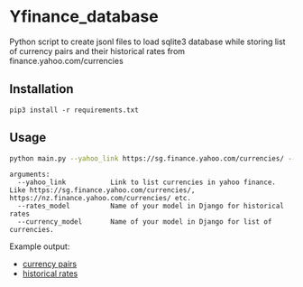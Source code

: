 # Yfinance_database
Python script to create jsonl files to load sqlite3 database while storing list of currency pairs and their historical rates from finance.yahoo.com/currencies 

## Installation
```
pip3 install -r requirements.txt
```
## Usage
```bash
python main.py --yahoo_link https://sg.finance.yahoo.com/currencies/ --rates_model ExchangeRate --currency_model Currency
```
```
arguments:
  --yahoo_link           Link to list currencies in yahoo finance. Like https://sg.finance.yahoo.com/currencies/, https://nz.finance.yahoo.com/currencies/ etc.
  --rates_model          Name of your model in Django for historical rates
  --currency_model       Name of your model in Django for list of currencies.
```

Example output:
 - [currency pairs](example/list_pairs_currency.jsonl)
 - [historical rates](example/historical_rates.jsonl)